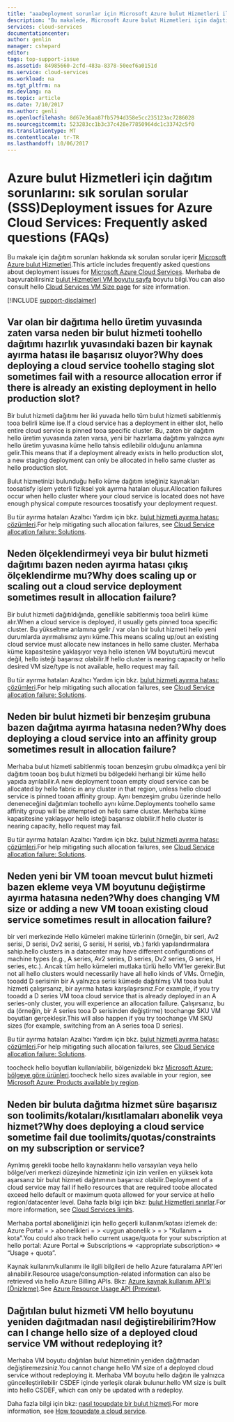 ```yaml
---
title: "aaaDeployment sorunlar için Microsoft Azure bulut Hizmetleri ile ilgili SSS | Microsoft Docs"
description: "Bu makalede, Microsoft Azure bulut Hizmetleri için dağıtım hakkında sık sorulan sorular hello listelenmektedir."
services: cloud-services
documentationcenter: 
author: genlin
manager: cshepard
editor: 
tags: top-support-issue
ms.assetid: 84985660-2cfd-483a-8378-50eef6a0151d
ms.service: cloud-services
ms.workload: na
ms.tgt_pltfrm: na
ms.devlang: na
ms.topic: article
ms.date: 7/10/2017
ms.author: genli
ms.openlocfilehash: 8d67e36aa87fb5794d358e5cc235123ac7286028
ms.sourcegitcommit: 523283cc1b3c37c428e77850964dc1c33742c5f0
ms.translationtype: MT
ms.contentlocale: tr-TR
ms.lasthandoff: 10/06/2017
---
```

# <a name="deployment-issues-for-azure-cloud-services-frequently-asked-questions-faqs"></a><span data-ttu-id="913c7-103">Azure bulut Hizmetleri için dağıtım sorunlarını: sık sorulan sorular (SSS)</span><span class="sxs-lookup"><span data-stu-id="913c7-103">Deployment issues for Azure Cloud Services: Frequently asked questions (FAQs)</span></span>

<span data-ttu-id="913c7-104">Bu makale için dağıtım sorunları hakkında sık sorulan sorular içerir [Microsoft Azure bulut Hizmetleri](https://azure.microsoft.com/services/cloud-services).</span><span class="sxs-lookup"><span data-stu-id="913c7-104">This article includes frequently asked questions about deployment issues for [Microsoft Azure Cloud Services](https://azure.microsoft.com/services/cloud-services).</span></span> <span data-ttu-id="913c7-105">Merhaba de başvurabilirsiniz [bulut Hizmetleri VM boyutu sayfa](cloud-services-sizes-specs.md) boyutu bilgi.</span><span class="sxs-lookup"><span data-stu-id="913c7-105">You can also consult hello [Cloud Services VM Size page](cloud-services-sizes-specs.md) for size information.</span></span>

[!INCLUDE [support-disclaimer](../../includes/support-disclaimer.md)]

## <a name="why-does-deploying-a-cloud-service-toohello-staging-slot-sometimes-fail-with-a-resource-allocation-error-if-there-is-already-an-existing-deployment-in-hello-production-slot"></a><span data-ttu-id="913c7-106">Var olan bir dağıtıma hello üretim yuvasında zaten varsa neden bir bulut hizmeti toohello dağıtımı hazırlık yuvasındaki bazen bir kaynak ayırma hatası ile başarısız oluyor?</span><span class="sxs-lookup"><span data-stu-id="913c7-106">Why does deploying a cloud service toohello staging slot sometimes fail with a resource allocation error if there is already an existing deployment in hello production slot?</span></span>
<span data-ttu-id="913c7-107">Bir bulut hizmeti dağıtımı her iki yuvada hello tüm bulut hizmeti sabitlenmiş tooa belirli küme ise.</span><span class="sxs-lookup"><span data-stu-id="913c7-107">If a cloud service has a deployment in either slot, hello entire cloud service is pinned tooa specific cluster.</span></span> <span data-ttu-id="913c7-108">Bu, zaten bir dağıtım hello üretim yuvasında zaten varsa, yeni bir hazırlama dağıtımı yalnızca aynı hello üretim yuvasına küme hello tahsis edilebilir olduğunu anlamına gelir.</span><span class="sxs-lookup"><span data-stu-id="913c7-108">This means that if a deployment already exists in hello production slot, a new staging deployment can only be allocated in hello same cluster as hello production slot.</span></span>

<span data-ttu-id="913c7-109">Bulut hizmetinizi bulunduğu hello küme dağıtım isteğiniz kaynakları toosatisfy işlem yeterli fiziksel yok ayırma hataları oluşur.</span><span class="sxs-lookup"><span data-stu-id="913c7-109">Allocation failures occur when hello cluster where your cloud service is located does not have enough physical compute resources toosatisfy your deployment request.</span></span>

<span data-ttu-id="913c7-110">Bu tür ayırma hataları Azaltıcı Yardım için bkz. [bulut hizmeti ayırma hatası: çözümleri](cloud-services-allocation-failures.md#solutions).</span><span class="sxs-lookup"><span data-stu-id="913c7-110">For help mitigating such allocation failures, see [Cloud Service allocation failure: Solutions](cloud-services-allocation-failures.md#solutions).</span></span>

## <a name="why-does-scaling-up-or-scaling-out-a-cloud-service-deployment-sometimes-result-in-allocation-failure"></a><span data-ttu-id="913c7-111">Neden ölçeklendirmeyi veya bir bulut hizmeti dağıtımı bazen neden ayırma hatası çıkış ölçeklendirme mu?</span><span class="sxs-lookup"><span data-stu-id="913c7-111">Why does scaling up or scaling out a cloud service deployment sometimes result in allocation failure?</span></span>
<span data-ttu-id="913c7-112">Bir bulut hizmeti dağıtıldığında, genellikle sabitlenmiş tooa belirli küme alır.</span><span class="sxs-lookup"><span data-stu-id="913c7-112">When a cloud service is deployed, it usually gets pinned tooa specific cluster.</span></span> <span data-ttu-id="913c7-113">Bu yükseltme anlamına gelir / var olan bir bulut hizmeti hello yeni durumlarda ayırmalısınız aynı küme.</span><span class="sxs-lookup"><span data-stu-id="913c7-113">This means scaling up/out an existing cloud service must allocate new instances in hello same cluster.</span></span> <span data-ttu-id="913c7-114">Merhaba küme kapasitesine yaklaşıyor veya hello istenen VM boyutu/türü mevcut değil, hello isteği başarısız olabilir.</span><span class="sxs-lookup"><span data-stu-id="913c7-114">If hello cluster is nearing capacity or hello desired VM size/type is not available, hello request may fail.</span></span>

<span data-ttu-id="913c7-115">Bu tür ayırma hataları Azaltıcı Yardım için bkz. [bulut hizmeti ayırma hatası: çözümleri](cloud-services-allocation-failures.md#solutions).</span><span class="sxs-lookup"><span data-stu-id="913c7-115">For help mitigating such allocation failures, see [Cloud Service allocation failure: Solutions](cloud-services-allocation-failures.md#solutions).</span></span>

## <a name="why-does-deploying-a-cloud-service-into-an-affinity-group-sometimes-result-in-allocation-failure"></a><span data-ttu-id="913c7-116">Neden bir bulut hizmeti bir benzeşim grubuna bazen dağıtma ayırma hatasına neden?</span><span class="sxs-lookup"><span data-stu-id="913c7-116">Why does deploying a cloud service into an affinity group sometimes result in allocation failure?</span></span>
<span data-ttu-id="913c7-117">Merhaba bulut hizmeti sabitlenmiş tooan benzeşim grubu olmadıkça yeni bir dağıtım tooan boş bulut hizmeti bu bölgedeki herhangi bir küme hello yapıda ayrılabilir.</span><span class="sxs-lookup"><span data-stu-id="913c7-117">A new deployment tooan empty cloud service can be allocated by hello fabric in any cluster in that region, unless hello cloud service is pinned tooan affinity group.</span></span> <span data-ttu-id="913c7-118">Aynı benzeşim grubu üzerinde hello deneneceğini dağıtımları toohello aynı küme.</span><span class="sxs-lookup"><span data-stu-id="913c7-118">Deployments toohello same affinity group will be attempted on hello same cluster.</span></span> <span data-ttu-id="913c7-119">Merhaba küme kapasitesine yaklaşıyor hello isteği başarısız olabilir.</span><span class="sxs-lookup"><span data-stu-id="913c7-119">If hello cluster is nearing capacity, hello request may fail.</span></span>

<span data-ttu-id="913c7-120">Bu tür ayırma hataları Azaltıcı Yardım için bkz. [bulut hizmeti ayırma hatası: çözümleri](cloud-services-allocation-failures.md#solutions).</span><span class="sxs-lookup"><span data-stu-id="913c7-120">For help mitigating such allocation failures, see [Cloud Service allocation failure: Solutions](cloud-services-allocation-failures.md#solutions).</span></span>

## <a name="why-does-changing-vm-size-or-adding-a-new-vm-tooan-existing-cloud-service-sometimes-result-in-allocation-failure"></a><span data-ttu-id="913c7-121">Neden yeni bir VM tooan mevcut bulut hizmeti bazen ekleme veya VM boyutunu değiştirme ayırma hatasına neden?</span><span class="sxs-lookup"><span data-stu-id="913c7-121">Why does changing VM size or adding a new VM tooan existing cloud service sometimes result in allocation failure?</span></span>
<span data-ttu-id="913c7-122">bir veri merkezinde Hello kümeleri makine türlerinin (örneğin, bir seri, Av2 serisi, D serisi, Dv2 serisi, G serisi, H serisi, vb.) farklı yapılandırmalara sahip.</span><span class="sxs-lookup"><span data-stu-id="913c7-122">hello clusters in a datacenter may have different configurations of machine types (e.g., A series, Av2 series, D series, Dv2 series, G series, H series, etc.).</span></span> <span data-ttu-id="913c7-123">Ancak tüm hello kümeleri mutlaka türlü hello VM'ler gerekir.</span><span class="sxs-lookup"><span data-stu-id="913c7-123">But not all hello clusters would necessarily have all hello kinds of VMs.</span></span> <span data-ttu-id="913c7-124">Örneğin, tooadd D serisinin bir A yalnızca serisi kümede dağıtılmış VM tooa bulut hizmeti çalışırsanız, bir ayırma hatası karşılaşırsınız.</span><span class="sxs-lookup"><span data-stu-id="913c7-124">For example, if you try tooadd a D series VM tooa cloud service that is already deployed in an A series-only cluster, you will experience an allocation failure.</span></span> <span data-ttu-id="913c7-125">Çalışırsanız, bu da (örneğin, bir A series tooa D serisinden değiştirme) toochange SKU VM boyutları gerçekleşir.</span><span class="sxs-lookup"><span data-stu-id="913c7-125">This will also happen if you try toochange VM SKU sizes (for example, switching from an A series tooa D series).</span></span>

<span data-ttu-id="913c7-126">Bu tür ayırma hataları Azaltıcı Yardım için bkz. [bulut hizmeti ayırma hatası: çözümleri](cloud-services-allocation-failures.md#solutions).</span><span class="sxs-lookup"><span data-stu-id="913c7-126">For help mitigating such allocation failures, see [Cloud Service allocation failure: Solutions](cloud-services-allocation-failures.md#solutions).</span></span>

<span data-ttu-id="913c7-127">toocheck hello boyutları kullanılabilir, bölgenizdeki bkz [Microsoft Azure: bölgeye göre ürünleri](https://azure.microsoft.com/regions/services).</span><span class="sxs-lookup"><span data-stu-id="913c7-127">toocheck hello sizes available in your region, see [Microsoft Azure: Products available by region](https://azure.microsoft.com/regions/services).</span></span>

## <a name="why-does-deploying-a-cloud-service-sometime-fail-due-toolimitsquotasconstraints-on-my-subscription-or-service"></a><span data-ttu-id="913c7-128">Neden bir buluta dağıtma hizmet süre başarısız son toolimits/kotaları/kısıtlamaları abonelik veya hizmet?</span><span class="sxs-lookup"><span data-stu-id="913c7-128">Why does deploying a cloud service sometime fail due toolimits/quotas/constraints on my subscription or service?</span></span>
<span data-ttu-id="913c7-129">Ayrılmış gerekli toobe hello kaynaklarını hello varsayılan veya hello bölge/veri merkezi düzeyinde hizmetiniz için izin verilen en yüksek kota aşarsanız bir bulut hizmeti dağıtımının başarısız olabilir.</span><span class="sxs-lookup"><span data-stu-id="913c7-129">Deployment of a cloud service may fail if hello resources that are required toobe allocated exceed hello default or maximum quota allowed for your service at hello region/datacenter level.</span></span> <span data-ttu-id="913c7-130">Daha fazla bilgi için bkz: [bulut Hizmetleri sınırlar](../azure-subscription-service-limits.md#cloud-services-limits).</span><span class="sxs-lookup"><span data-stu-id="913c7-130">For more information, see [Cloud Services limits](../azure-subscription-service-limits.md#cloud-services-limits).</span></span>

<span data-ttu-id="913c7-131">Merhaba portal aboneliğinizi için hello geçerli kullanım/kotası izlemek de: Azure Portal = > abonelikleri = > \<uygun abonelik > = > "Kullanım + kota".</span><span class="sxs-lookup"><span data-stu-id="913c7-131">You could also track hello current usage/quota for your subscription at hello portal: Azure Portal => Subscriptions => \<appropriate subscription> => “Usage + quota”.</span></span>

<span data-ttu-id="913c7-132">Kaynak kullanım/kullanımı ile ilgili bilgileri de hello Azure faturalama API'leri alınabilir.</span><span class="sxs-lookup"><span data-stu-id="913c7-132">Resource usage/consumption-related information can also be retrieved via hello Azure Billing APIs.</span></span> <span data-ttu-id="913c7-133">Bkz: [Azure kaynak kullanım API'si (Önizleme)](../billing/billing-usage-rate-card-overview.md#azure-resource-usage-api-preview).</span><span class="sxs-lookup"><span data-stu-id="913c7-133">See [Azure Resource Usage API (Preview)](../billing/billing-usage-rate-card-overview.md#azure-resource-usage-api-preview).</span></span>

## <a name="how-can-i-change-hello-size-of-a-deployed-cloud-service-vm-without-redeploying-it"></a><span data-ttu-id="913c7-134">Dağıtılan bulut hizmeti VM hello boyutunu yeniden dağıtmadan nasıl değiştirebilirim?</span><span class="sxs-lookup"><span data-stu-id="913c7-134">How can I change hello size of a deployed cloud service VM without redeploying it?</span></span>
<span data-ttu-id="913c7-135">Merhaba VM boyutu dağıtılan bulut hizmetinin yeniden dağıtmadan değiştiremezsiniz.</span><span class="sxs-lookup"><span data-stu-id="913c7-135">You cannot change hello VM size of a deployed cloud service without redeploying it.</span></span> <span data-ttu-id="913c7-136">Merhaba VM boyutu hello dağıtın ile yalnızca güncelleştirilebilir CSDEF içinde yerleşik olarak bulunur.</span><span class="sxs-lookup"><span data-stu-id="913c7-136">hello VM size is built into hello CSDEF, which can only be updated with a redeploy.</span></span>

<span data-ttu-id="913c7-137">Daha fazla bilgi için bkz: [nasıl tooupdate bir bulut hizmeti](cloud-services-update-azure-service.md).</span><span class="sxs-lookup"><span data-stu-id="913c7-137">For more information, see [How tooupdate a cloud service](cloud-services-update-azure-service.md).</span></span>

 
